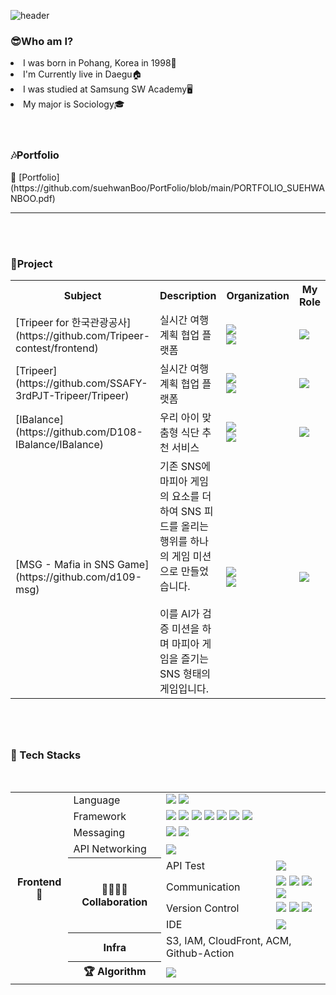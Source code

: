 ![header](https://capsule-render.vercel.app/api?type=venom&color=D658BF&height=200&section=header&text=I'm%20Suehwan%20Boo😊&fontSize=80&fontColor=d6ace6&animation=fadeIn)

<h3>😎Who am I?</h3>
<li>I was born in Pohang, Korea in 1998🐣</li>
<li>I'm Currently live in Daegu🏠</li>
<li>I was studied at Samsung SW Academy🖥</li>
<li>My major is Sociology🎓</li>
<br/>
<br/>

<h3>🎶Portfolio</h3>
🔗 [Portfolio](https://github.com/suehwanBoo/PortFolio/blob/main/PORTFOLIO_SUEHWANBOO.pdf)
 </div>
<hr></hr>
<br/>
<br/>

</div>


<h3>🎢Project</h3>
<table>
  <tr>
    <th>Subject</th>
    <th>Description</th>
    <th>Organization</th>
    <th>My Role</th>
    <th>Period</th>
    <th>State</th>
  </tr>
		<tr>
    <td>[Tripeer for 한국관광공사] <br/>(https://github.com/Tripeer-contest/frontend)</td>
    <td>실시간 여행 계획 협업 플랫폼
      </td>
    <td>
          <img src="https://img.shields.io/badge/3-Backend-83B81A?style=flat-square"/><br>
          <img src="https://img.shields.io/badge/3-Frontend-31A8FF?style=flat-square"/>
    </td>
    <td>
      <img src="https://img.shields.io/badge/Leader-31A8FF?style=flat-square"/>
    </td>
    <td>
      2024.08
      <br/>~
      <br/>2024.10
    </td>
    <td><img src="https://img.shields.io/badge/Completed-004088?style=flat-square"/></td>
    
  </tr>
	<tr>
    <td>[Tripeer] <br/>(https://github.com/SSAFY-3rdPJT-Tripeer/Tripeer)</td>
    <td>실시간 여행 계획 협업 플랫폼
      </td>
    <td>
          <img src="https://img.shields.io/badge/3-Backend-83B81A?style=flat-square"/><br>
          <img src="https://img.shields.io/badge/3-Frontend-31A8FF?style=flat-square"/>
    </td>
    <td>
      <img src="https://img.shields.io/badge/Leader-31A8FF?style=flat-square"/>
    </td>
    <td>
      2024.04
      <br/>~
      <br/>2024.05
    </td>
    <td><img src="https://img.shields.io/badge/Completed-004088?style=flat-square"/></td>
    
  </tr>
	<tr>
    <td>[IBalance]<br/>(https://github.com/D108-IBalance/IBalance)</td>
    <td>우리 아이 맞춤형 식단 추천 서비스
      </td>
    <td>
          <img src="https://img.shields.io/badge/4-Backend-83B81A?style=flat-square"/><br>
          <img src="https://img.shields.io/badge/2-Frontend-31A8FF?style=flat-square"/>
    </td>
    <td>
      <img src="https://img.shields.io/badge/Frontend%20Leader-31A8FF?style=flat-square"/>
    </td>
    <td>
      2024.03
      <br/>~
      <br/>2024.04
    </td>
    <td><img src="https://img.shields.io/badge/Completed-004088?style=flat-square"/></td>
    
  </tr>
  <tr>
    <td>[MSG - Mafia in SNS Game](https://github.com/d109-msg)</td>
    <td>기존 SNS에 마피아 게임의 요소를 더하여 SNS 피드를 올리는 행위를 하나의 게임 미션으로 만들었습니다. 
      <br/><br/>이를 AI가 검증 미션을 하며 마피아 게임을 즐기는 SNS 형태의 게임입니다.</td>
    <td>
          <img src="https://img.shields.io/badge/4-Backend-83B81A?style=flat-square"/><br>
          <img src="https://img.shields.io/badge/2-Frontend-31A8FF?style=flat-square"/>
    </td>
    <td>
      <img src="https://img.shields.io/badge/Frontend%20Leader-31A8FF?style=flat-square"/>
    </td>
    <td>
      2024.01
      <br/>~
      <br/>2024.02
    </td>
    <td><img src="https://img.shields.io/badge/Completed-004088?style=flat-square"/></td>
    
  </tr>
</table>
<br/>
<br/>
<h3 style="margin-top:30px">💪 Tech Stacks</h3>
<br/>
<table>
    <tr>
        <th rowspan="12">Frontend🥕</th>
        <td>Language</td>
        <td>
            <img src="https://img.shields.io/badge/PYTHON-00599C?style=flat-square&logo=python&logoColor=white">
	          <img src="https://img.shields.io/badge/JavaScript-F8FC00?style=flat-square&logo=javascript&logoColor=black"/>
        </td>
    </tr>
	<tr>
        <td>Framework</td>
        <td>
            <img src="https://img.shields.io/badge/Vue.js-6DB33F?style=flat-square&logo=vue.js&logoColor=white"/>
		<img src="https://img.shields.io/badge/Next.js-000000?style=flat-square&logo=Next.js&logoColor=white"/>
            <img src="https://img.shields.io/badge/React.js-black?style=flat-square&logo=react&logoColor=blue"/>
		<img src="https://img.shields.io/badge/redux-764ABC?style=flat-square&logo=Redux&logoColor=white"/>
		<img src="https://img.shields.io/badge/VueX-6DB33F?style=flat-square&logo=VueX&logoColor=white"/>
		<img src="https://img.shields.io/badge/Pinia-F8FC00?style=flat-square&logo=Pinia&logoColor=white"/>
		<img src="https://img.shields.io/badge/ZUSTAND-1572B6?style=flat-square&logo=Pinia&logoColor=white"/>
        </td>
    </tr>
    <tr>
        <td>Messaging</td>
        <td>
            <img src="https://img.shields.io/badge/WebSocket-EE4D2D?style=flat-square&logo=WebSocket&logoColor=white"/>
            <img src="https://img.shields.io/badge/STOMP-000000?style=flat-square&logo=STOMPs&logoColor=white"/>
        </td>
    </tr>
      <tr>
        <td>API Networking</td>
        <td>
            <img src="https://img.shields.io/badge/Axios-white?style=flat-square&logo=axios&logoColor=7600FC"/>
        </td>
    </tr>
	<tr>
        <th rowspan="4">👨‍👩‍👦‍👦 Collaboration</th>
        <td>API Test</td>
        <td>
            <img src="https://img.shields.io/badge/Postman-FF6C37?style=flat-square&logo=Postman&logoColor=white"/>
        </td>
    </tr>
	<tr>
        <td>Communication</td>
        <td>
            <img src="https://img.shields.io/badge/Notion-000000?style=flat-square&logo=Notion&logoColor=white"/>
            <img src="https://img.shields.io/badge/MatterMost-blue?style=flat-square&logo=mattermost&logoColor=white"/>
	          <img src="https://img.shields.io/badge/Jira-0052CC?style=flat-square&logo=Jira&logoColor=white"/>
            <img src="https://img.shields.io/badge/Webex-black?style=flat-square&logo=webex&logoColor=green"/>
        </td>
    </tr>
	<tr>
        <td>Version Control</td>
        <td>
            <img src="https://img.shields.io/badge/Git-F05032?style=flat-square&logo=Git&logoColor=white"/>
            <img src="https://img.shields.io/badge/GitHub-181717?style=flat-square&logo=GitHub&logoColor=white"/>
            <img src="https://img.shields.io/badge/GitLab-red?style=flat-square&logo=GitLab&logoColor=white"/>
        </td>
    </tr>
	<tr>
        <td>IDE</td>
        <td>
            <img src="https://img.shields.io/badge/VS Code-4100FC?style=flat-square&logo=visualstudiocode&logoColor=white"/>
        </td>
    </tr>
	<tr>
        <th>Infra</th>
        <td colspan="2">
            S3, IAM, CloudFront, ACM, Github-Action
        </td>
    </tr>
    <tr>
        <th>🏆 Algorithm</th>
        <td colspan="2">
            <img src="https://img.shields.io/badge/JavaScript-F8FC00?style=flat-square&logo=javascript&logoColor=black"/>
        </td>
    </tr>
</table>	




<!---
suehwanBoo/suehwanBoo is a ✨ special ✨ repository because its `README.md` (this file) appears on your GitHub profile.
You can click the Preview link to take a look at your changes.
--->
